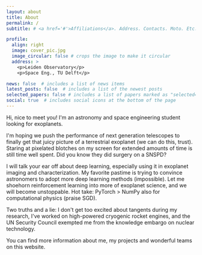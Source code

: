 ```yaml
---
layout: about
title: About
permalink: /
subtitle: # <a href='#'>Affiliations</a>. Address. Contacts. Moto. Etc.

profile:
  align: right
  image: cover_pic.jpg
  image_circular: false # crops the image to make it circular
  address: >
    <p>Leiden Observatory</p>
    <p>Space Eng., TU Delft</p>

news: false  # includes a list of news items
latest_posts: false  # includes a list of the newest posts
selected_papers: false # includes a list of papers marked as "selected={true}"
social: true  # includes social icons at the bottom of the page
---
```


Hi, nice to meet you! I'm an astronomy and space engineering student looking for exoplanets.

I'm hoping we push the performance of next generation telescopes to finally get that juicy picture of a terrestrial exoplanet (we can do this, trust). Staring at pixelated blotches on my screen for extended amounts of time is still time well spent. Did you know they did surgery on a SNSPD? 

I will talk your ear off about deep learning, especially using it in exoplanet imaging and characterization. My favorite pastime is trying to convince astronomers to adopt more deep learning methods (impossible). Let me shoehorn reinforcement learning into more of exoplanet science, and we will become unstoppable. Hot take: PyTorch > NumPy also for computational physics (praise SGD). 

Two truths and a lie: I don't get too excited about tangents during my research, I've worked on high-powered cryogenic rocket engines, and the UN Security Council exempted me from the knowledge embargo on nuclear technology.

You can find more information about me, my projects and wonderful teams on this website.
